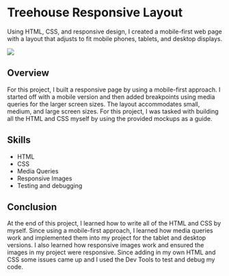# Treehouse Responsive Layout
Using HTML, CSS, and responsive design, I created a mobile-first web page with a layout that adjusts to fit mobile phones, tablets, and desktop displays.

![](https://github.com/HaleyWardo/treehouse-responsive-layout/blob/master/image.png)

## Overview 
For this project, I built a responsive page by using a mobile-first approach. I started off with a mobile version and then added breakpoints using media queries for the larger screen sizes. The layout accommodates small, medium, and large screen sizes. For this project, I was tasked with building all the HTML and CSS myself by using the provided mockups as a guide. 

## Skills
- HTML
- CSS
- Media Queries
- Responsive Images
- Testing and debugging

## Conclusion
At the end of this project, I learned how to write all of the HTML and CSS by myself. Since using a mobile-first approach, I learned how media queries work and implemented them into my project for the tablet and desktop versions. I also learned how responsive images work and ensured the images in my project were responsive. Since adding in my own HTML and CSS some issues came up and I used the Dev Tools to test and debug my code. 
